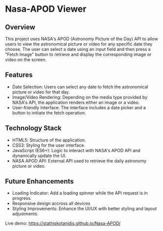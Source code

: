 # Nasa-APOD Viewer

## Overview
This project uses NASA's APOD (Astronomy Picture of the Day) API to allow users to view the astronomical picture or video for any specific date they choose. The user can select a date using an input field and then press a "Fetch Image" button to retrieve and display the corresponding image or video on the screen.

## Features
  - Date Selection: Users can select any date to fetch the astronomical picture or video for that day.
  - Image/Video Rendering: Depending on the media type provided by NASA's API, the application renders either an image or a video.
  - User-friendly Interface: The interface includes a date picker and a button to initiate the fetch operation.

## Technology Stack
  - HTML5: Structure of the application.
  - CSS3: Styling for the user interface.
  - JavaScript (ES6+): Logic to interact with NASA's APOD API and dynamically update the UI.
  - NASA APOD API: External API used to retrieve the daily astronomy picture or video.


## Future Enhancements
  - Loading Indicator: Add a loading spinner while the API request is in progress.
  - Responsive design accross all devices
  - Styling Improvements: Enhance the UI/UX with better styling and layout adjustments.


Live demo: https://stathiskotanidis.github.io/Nasa-APOD/

